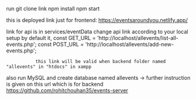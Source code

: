 run git clone link
npm install
npm start


this is deployed link just for frontend: https://eventsaroundyou.netlify.app/



link for api is in services/eventData
change api link according to your local setup
by default it, const GET_URL = 'http://localhost/allevents/list-all-events.php';
               const POST_URL = 'http://localhost/allevents/add-new-events.php';

               this link will be valid when backend folder named "allevents" in "htdocs" in xampp

also run MySQL and create database named allevents -> further instruction is given on this url which is for backend https://github.com/rohitchouhan35/events-server
